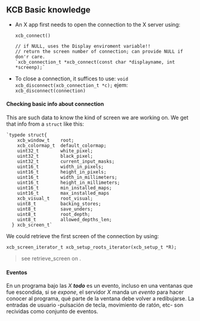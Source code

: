 ## __KCB__ Basic knowledge

- An X app first needs to open the connection to the X server using:

  `xcb_connect()`

      // if NULL, uses the Display enviroment variable!!
      // return the screen number of connection; can provide NULL if don'r care.
      `xcb_connection_t *xcb_connect(const char *displayname, int *screenp);`

- To close a connection, it suffices to use:
    `void xcb_disconnect(xcb_connection_t *c);` ejem: `xcb_disconnect(connection)`

#### Checking basic info about connection
This are such data to know the kind of screen we are working on. We get that
info from a `struct` like this:

    `typede struct{
        xcb_window_t    root;
        xcb_colormap_t  default_colormap;
        uint32_t        white_pixel;
        uint32_t        black_pixel;
        uint32_t        current_input_masks;
        uint16_t        width_in_pixels;
        uint16_t        height_in_pixels;
        uint16_t        width_in_millimeters;
        uint16_t        height_in_millimeters;
        uint16_t        min_installed_maps;
        uint16_t        max_installed_maps
        xcb_visual_t    root_visual;
        uint8_t         backing_stores;
        uint8_t         save_unders;
        uint8_t         root_depth;
        uint8_t         allowed_depths_len;
      } xcb_screen_t`

We could retrieve the first screen of the connection by using:

  `xcb_screen_iterator_t xcb_setup_roots_iterator(xcb_setup_t *R);`
> see retrieve_screen on .

#### Eventos
En un programa bajo las _X_ **_todo_** es un evento, incluso en una ventanas que
fue escondida, si se _expone_, el servidor _X_ manda un _evento_ para hacer conocer
al programa, qué parte de la ventana debe volver a redibujarse.
La entradas de usuario -pulsación de tecla, movimiento de ratón, etc- son recividas
como conjunto de eventos.
